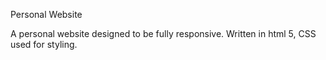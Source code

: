 Personal Website

A personal website designed to be fully responsive. Written in html 5, CSS used for styling.
